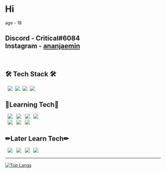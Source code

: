 <h1> Hi </h1>


age - 18

Discord - Critical#6084 <br>
Instagram - <a href="https://www.instagram.com/ananjaemin/?hl=ko">ananjaemin</a> <br>
-----------------------------------------------------------------------------
&nbsp;<h2>🛠 Tech Stack 🛠</h2>
<div>
&nbsp&nbsp<img src="https://img.shields.io/badge/html5-%23E34F26.svg?style=for-the-badge&logo=html5&logoColor=white">
&nbsp<img src="https://img.shields.io/badge/css3-%231572B6.svg?style=for-the-badge&logo=css3&logoColor=white">
&nbsp<img src="https://img.shields.io/badge/javascript-%23323330.svg?style=for-the-badge&logo=javascript&logoColor=%23F7DF1E">
&nbsp<img src="https://img.shields.io/badge/tailwindcss-%2338B2AC.svg?style=for-the-badge&logo=tailwind-css&logoColor=white">
</div>
<h2>📘Learning Tech📘</h2>
<div>
&nbsp <img src="https://img.shields.io/badge/react-%2320232a.svg?style=for-the-badge&logo=react&logoColor=%2361DAFB">
  &nbsp <img src="https://img.shields.io/badge/react_native-%2320232a.svg?style=for-the-badge&logo=react&logoColor=%2361DAFB">
&nbsp <img src="https://img.shields.io/badge/Next-black?style=for-the-badge&logo=next.js&logoColor=white">
&nbsp <img src="https://img.shields.io/badge/typescript-%23007ACC.svg?style=for-the-badge&logo=typescript&logoColor=white"><br/>
&nbsp <img src="https://img.shields.io/badge/styled--components-DB7093?style=for-the-badge&logo=styled-components&logoColor=white">
&nbsp <img src="https://img.shields.io/badge/node.js-6DA55F?style=for-the-badge&logo=node.js&logoColor=white">
&nbsp <img src="https://img.shields.io/badge/redux-%23593d88.svg?style=for-the-badge&logo=redux&logoColor=white">
</div>
<h2>✏Later Learn Tech✏</h2>
<div>
&nbsp <img src="https://img.shields.io/badge/threejs-black?style=for-the-badge&logo=three.js&logoColor=white">
&nbsp <img src="https://img.shields.io/badge/vuejs-%2335495e.svg?style=for-the-badge&logo=vuedotjs&logoColor=%234FC08D">
&nbsp <img src="https://img.shields.io/badge/SASS-hotpink.svg?style=for-the-badge&logo=SASS&logoColor=white">
&nbsp <img src="https://img.shields.io/badge/docker-%230db7ed.svg?style=for-the-badge&logo=docker&logoColor=white">
</div>

-----------------------------------------------------------------------------

[![Top Langs](https://github-readme-stats.vercel.app/api/top-langs/?username=ananjaemin&layout=compact)](https://github.com/ananjaemin/github-readme-stats)


